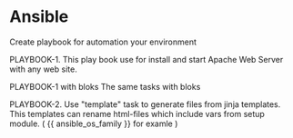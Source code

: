 # Ansible

Create playbook for automation your environment

PLAYBOOK-1.
This play book use for install and start Apache Web Server with any web site.

PLAYBOOK-1 with bloks
The same tasks with bloks

PLAYBOOK-2.
Use "template" task to generate files from jinja templates. This templates can rename html-files which include vars from setup module.
(  {{  ansible_os_family }} for examle )
